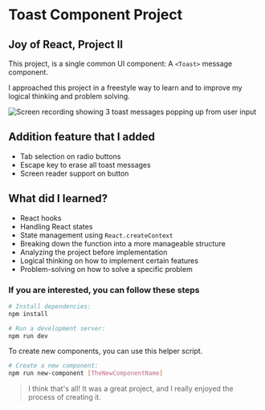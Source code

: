 # Toast Component Project

## Joy of React, Project II

This project, is a single common UI component: A `<Toast>` message component.

I approached this project in a freestyle way to learn and to improve my logical thinking and problem solving.

![Screen recording showing 3 toast messages popping up from user input](./docs/toast-demo.gif)

## Addition feature that I added

- Tab selection on radio buttons
- Escape key to erase all toast messages
- Screen reader support on button

## What did I learned?

- React hooks
- Handling React states
- State management using `React.createContext`
- Breaking down the function into a more manageable structure
- Analyzing the project before implementation
- Logical thinking on how to implement certain features
- Problem-solving on how to solve a specific problem

### If you are interested, you can follow these steps

```bash
# Install dependencies:
npm install

# Run a development server:
npm run dev
```

To create new components, you can use this helper script.

```bash
# Create a new component:
npm run new-component [TheNewComponentName]
```

> I think that's all! It was a great project, and I really enjoyed the process of creating it.
